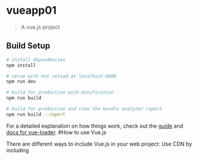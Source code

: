 # vueapp01

> A vue.js project

## Build Setup

``` bash
# install dependencies
npm install

# serve with hot reload at localhost:8080
npm run dev

# build for production with minification
npm run build

# build for production and view the bundle analyzer report
npm run build --report
```

For a detailed explanation on how things work, check out the [guide](http://vuejs-templates.github.io/webpack/) and [docs for vue-loader](http://vuejs.github.io/vue-loader).
#How to use Vue.js

There are different ways to include Vue.js in your web project:
Use CDN by including <script> tag in HTML file
Install using Node Package Manager (NPM)
Install using Bower
Use Vue-cli to setup your project.

#Using Vue-cli

First, we need to install Vue-cli. 
The commend line interface is available as an NPM package. 
Make sure that Node.js and the npm command is available on your system and use the following command to install the Vue CLI globally on your local system:

CMD:
 $ npm install -g vue-cli.

Having installed the client successfully the vue command becomes available.
Now we're able to initiate a project by using this command in the following way:

CMD:
$ vue init webpack vueapp01

The project is created in the folder vueapp01. Change into that directory with the following command:

 CMD:
$ cd vueapp01

 Start installing the dependencies by using npm again:

CMD:
 $ npm install

After having completed the installation of packages you can start the web server in development mode by using npm in the following way:

CMD:
$ npm run dev


